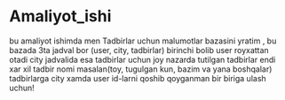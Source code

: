 # Amaliyot_ishi
bu amaliyot ishimda men Tadbirlar uchun malumotlar bazasini yratim , bu bazada 3ta jadval bor (user, city, tadbirlar)
birinchi bolib user royxattan otadi
city jadvalida esa tadbirlar uchun joy nazarda tutilgan
tadbirlar endi xar xil tadbir nomi masalan(toy, tugulgan kun, bazim va yana boshqalar)
tadbirlarga city xamda user id-larni qoshib qoyganman bir biriga ulash uchun!
